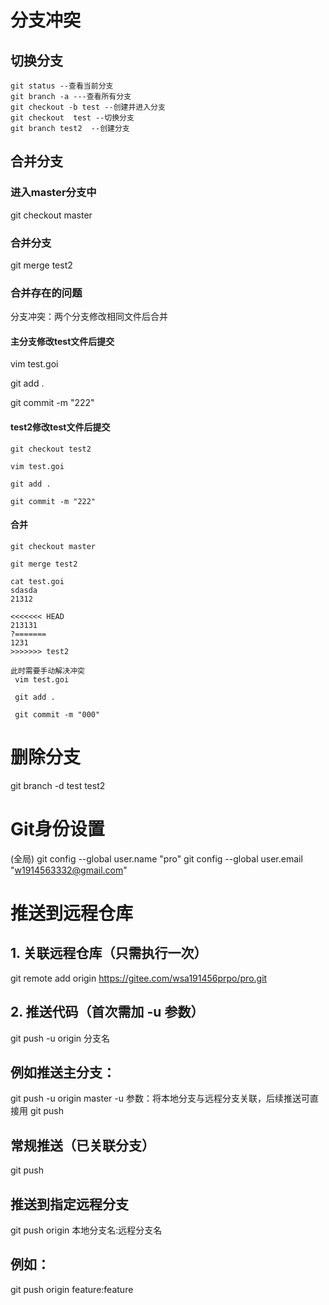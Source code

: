 # 分支冲突
## 切换分支

```
git status --查看当前分支
git branch -a ---查看所有分支
git checkout -b test --创建并进入分支
git checkout  test --切换分支
git branch test2  --创建分支
```

## 合并分支

### 进入master分支中
git checkout master

### 合并分支	
git merge test2

### 合并存在的问题
分支冲突：两个分支修改相同文件后合并

#### 主分支修改test文件后提交
vim test.goi 

git add .

git commit -m "222"

#### test2修改test文件后提交
```
git checkout test2

vim test.goi 

git add .

git commit -m "222"
```

#### 合并
```
git checkout master 

git merge test2

cat test.goi 
sdasda
21312

<<<<<<< HEAD
213131
?=======
1231
>>>>>>> test2

此时需要手动解决冲突
 vim test.goi 

 git add .

 git commit -m "000"

```

# 删除分支
git branch -d test test2


# Git身份设置
(全局)
git config --global user.name "pro"
git config --global user.email "w1914563332@gmail.com"


# 推送到远程仓库
## 1. 关联远程仓库（只需执行一次）
git remote add origin https://gitee.com/wsa191456prpo/pro.git

## 2. 推送代码（首次需加 -u 参数）
git push -u origin 分支名
## 例如推送主分支：
git push -u origin master
-u 参数：将本地分支与远程分支关联，后续推送可直接用 git push
## 常规推送（已关联分支）
git push
## 推送到指定远程分支
git push origin 本地分支名:远程分支名
## 例如：
git push origin feature:feature